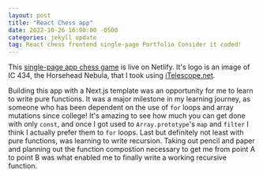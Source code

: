 ```yaml
---
layout: post
title: "React Chess app"
date: 2022-10-26 16:00:00 -0500
categories: jekyll update
tag: React chess frontend single-page Portfolio Consider it coded!
---
```


This [single-page app chess game](https://chess434.netlify.app) is live on
Netlify. It's logo is an image of IC 434, the Horsehead Nebula, that I took
using [iTelescope.net](https://www.itelescope.net/).

Building this app with a Next.js template was an opportunity for me to learn to
write pure functions. It was a major milestone in my learning journey, as
someone who has been dependent on the use of `for` loops and array mutations
since college! It's amazing to see how much you can get done with only `const`,
and once I got used to `Array.prototype`'s `map` and `filter` I think I actually
prefer them to `for` loops. Last but definitely not least with pure functions,
was learning to write recursion. Taking out pencil and paper and planning out
the function compostion necessary to get me from point A to point B was what
enabled me to finally write a working recursive function.
